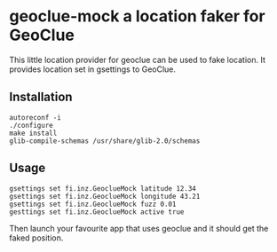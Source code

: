 # geoclue-mock a location faker for GeoClue

This little location provider for geoclue can be used to fake location.
It provides location set in gsettings to GeoClue.

## Installation

```
autoreconf -i
./configure
make install
glib-compile-schemas /usr/share/glib-2.0/schemas
```

## Usage

```
gsettings set fi.inz.GeoclueMock latitude 12.34
gsettings set fi.inz.GeoclueMock longitude 43.21
gsettings set fi.inz.GeoclueMock fuzz 0.01
gesttings set fi.inz.GeoclueMock active true
```

Then launch your favourite app that uses geoclue and it should get the faked position.
